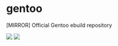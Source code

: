 # gentoo
[MIRROR] Official Gentoo ebuild repository

<a href="https://github.com/gentoo/gentoo"><img src="https://img.shields.io/github/license/gentoo/gentoo?style=for-the-badge"></a>
<a href="https://github.com/gentoo/gentoo"><img src="https://img.shields.io/github/repo-size/gentoo/gentoo?style=for-the-badge"></a>
